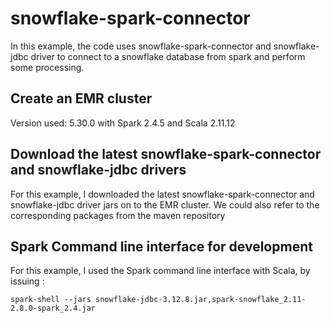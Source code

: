 # snowflake-spark-connector

In this example, the code uses snowflake-spark-connector and snowflake-jdbc driver to connect to a snowflake database from spark and perform some processing.

## Create an EMR cluster
Version used: 5.30.0 with Spark 2.4.5 and Scala 2.11.12

## Download the latest snowflake-spark-connector and snowflake-jdbc drivers
For this example, I downloaded the latest snowflake-spark-connector and snowflake-jdbc driver jars on to the EMR cluster.
We could also refer to the corresponding packages from the maven repository

## Spark Command line interface for development
For this example, I used the Spark command line interface with Scala, by issuing :

    spark-shell --jars snowflake-jdbc-3.12.8.jar,spark-snowflake_2.11-2.8.0-spark_2.4.jar



